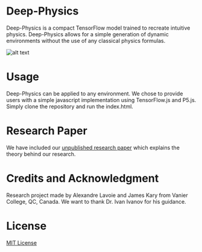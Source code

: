 # Deep-Physics
Deep-Physics is a compact TensorFlow model trained to recreate intuitive physics. Deep-Physics allows for a simple generation of dynamic environments without the use of any classical physics formulas.

![alt text](https://github.com/alexandre-lavoie/deep-physics/blob/master/images/Particle.gif?raw=true)

# Usage
Deep-Physics can be applied to any environment. We chose to provide users with a simple javascript implementation using TensorFlow.js and P5.js. Simply clone the repository and run the index.html.

# Research Paper
We have included our [unpublished research paper](Deep_Physics.pdf) which explains the theory behind our research.

# Credits and Acknowledgment

Research project made by Alexandre Lavoie and James Kary from Vanier College, QC, Canada. We want to thank Dr. Ivan Ivanov for his guidance.

# License
[MIT License](LICENSE.md)